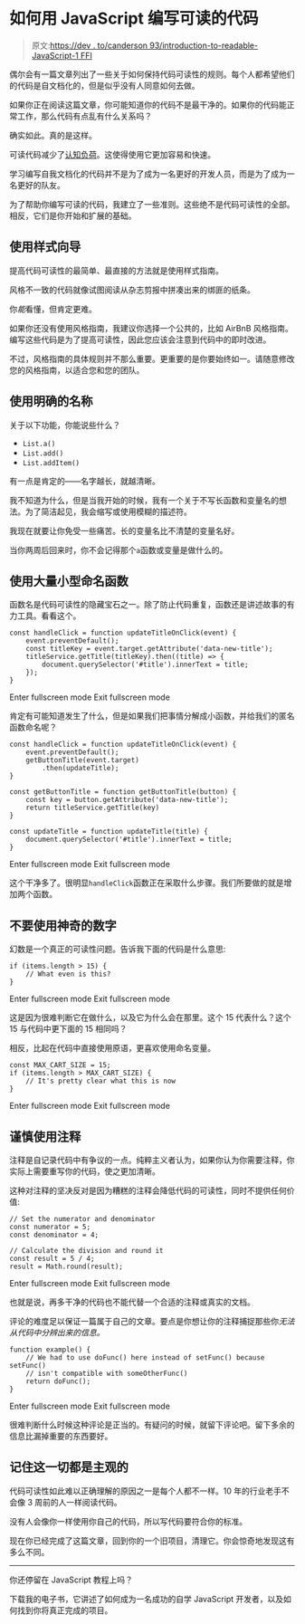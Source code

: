# 如何用 JavaScript 编写可读的代码

> 原文:[https://dev . to/canderson 93/introduction-to-readable-JavaScript-1 FFI](https://dev.to/canderson93/introduction-to-readable-javascript-1ffi)

偶尔会有一篇文章列出了一些关于如何保持代码可读性的规则。每个人都希望他们的代码是自文档化的，但是似乎没有人同意如何去做。

如果你正在阅读这篇文章，你可能知道你的代码不是最干净的。如果你的代码能正常工作，那么代码有点乱有什么关系吗？

确实如此。真的是这样。

可读代码减少了[认知负荷](https://en.wikipedia.org/wiki/Cognitive_load)。这使得使用它更加容易和快速。

学习编写自我文档化的代码并不是为了成为一名更好的开发人员，而是为了成为一名更好的队友。

为了帮助你编写可读的代码，我建立了一些准则。这些绝不是代码可读性的全部。相反，它们是你开始和扩展的基础。

## 使用样式向导

提高代码可读性的最简单、最直接的方法就是使用样式指南。

风格不一致的代码就像试图阅读从杂志剪报中拼凑出来的绑匪的纸条。

你*能*看懂，但肯定更难。

如果你还没有使用风格指南，我建议你选择一个公共的，比如 AirBnB 风格指南。编写这些代码是为了提高可读性，因此您应该会注意到代码中的即时改进。

不过，风格指南的具体规则并不那么重要。更重要的是你要始终如一。请随意修改您的风格指南，以适合您和您的团队。

## 使用明确的名称

关于以下功能，你能说些什么？

*   `List.a()`
*   `List.add()`
*   `List.addItem()`

有一点是肯定的——名字越长，就越清晰。

我不知道为什么，但是当我开始的时候，我有一个关于不写长函数和变量名的想法。为了简洁起见，我会缩写或使用模糊的描述符。

我现在就要让你免受一些痛苦。长的变量名比不清楚的变量名好。

当你两周后回来时，你不会记得那个`a`函数或变量是做什么的。

## 使用大量小型命名函数

函数名是代码可读性的隐藏宝石之一。除了防止代码重复，函数还是讲述故事的有力工具。看看这个。

```
const handleClick = function updateTitleOnClick(event) {
    event.preventDefault();
    const titleKey = event.target.getAttribute('data-new-title');
    titleService.getTitle(titleKey).then((title) => {
        document.querySelector('#title').innerText = title;
    });
} 
```

Enter fullscreen mode Exit fullscreen mode

肯定有可能知道发生了什么，但是如果我们把事情分解成小函数，并给我们的匿名函数命名呢？

```
const handleClick = function updateTitleOnClick(event) {
    event.preventDefault();
    getButtonTitle(event.target)
        .then(updateTitle);
}

const getButtonTitle = function getButtonTitle(button) {
    const key = button.getAttribute('data-new-title');
    return titleService.getTitle(key)
}

const updateTitle = function updateTitle(title) {
    document.querySelector('#title').innerText = title;
} 
```

Enter fullscreen mode Exit fullscreen mode

这个干净多了。很明显`handleClick`函数正在采取什么步骤。我们所要做的就是增加两个函数。

## 不要使用神奇的数字

幻数是一个真正的可读性问题。告诉我下面的代码是什么意思:

```
if (items.length > 15) {
    // What even is this?
} 
```

Enter fullscreen mode Exit fullscreen mode

这是因为很难判断它在做什么，以及它为什么会在那里。这个 15 代表什么？这个 15 与代码中更下面的 15 相同吗？

相反，比起在代码中直接使用原语，更喜欢使用命名变量。

```
const MAX_CART_SIZE = 15;
if (items.length > MAX_CART_SIZE) {
    // It's pretty clear what this is now
} 
```

Enter fullscreen mode Exit fullscreen mode

## 谨慎使用注释

注释是自记录代码中有争议的一点。纯粹主义者认为，如果你认为你需要注释，你实际上需要重写你的代码，使之更加清晰。

这种对注释的坚决反对是因为糟糕的注释会降低代码的可读性，同时不提供任何价值:

```
// Set the numerator and denominator
const numerator = 5;
const denominator = 4;

// Calculate the division and round it
const result = 5 / 4;
result = Math.round(result); 
```

Enter fullscreen mode Exit fullscreen mode

也就是说，再多干净的代码也不能代替一个合适的注释或真实的文档。

评论的难度足以保证一篇属于自己的文章。要点是你想让你的注释捕捉那些你*无法从代码中分辨出来的信息。* 

```
function example() {
    // We had to use doFunc() here instead of setFunc() because setFunc()
    // isn't compatible with someOtherFunc()
    return doFunc();
} 
```

Enter fullscreen mode Exit fullscreen mode

很难判断什么时候这种评论是正当的。有疑问的时候，就留下评论吧。留下多余的信息比漏掉重要的东西要好。

## 记住这一切都是主观的

代码可读性如此难以正确理解的原因之一是每个人都不一样。10 年的行业老手不会像 3 周前的人一样阅读代码。

没有人会像你一样使用你自己的代码，所以写代码要符合你的标准。

现在你已经完成了这篇文章，回到你的一个旧项目，清理它。你会惊奇地发现这有多么不同。

* * *

你还停留在 JavaScript 教程上吗？

下载我的电子书，它讲述了如何成为一名成功的自学 JavaScript 开发者，以及如何找到你将真正完成的项目。